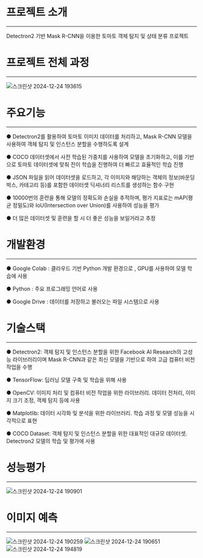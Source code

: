 # 프로젝트 소개
---
Detectron2 기반 Mask R-CNN을 이용한 토마토 객체 탐지 및 상태 분류 프로젝트

# 프로젝트 전체 과정
---
![스크린샷 2024-12-24 193615](https://github.com/user-attachments/assets/cdbdbd08-c28a-4b1e-acef-4b4080dbaf7d)


# 주요기능
---
● Detectron2를 활용하여 토마토 이미지 데이터를 처리하고, Mask R-CNN 모델을 사용하여 객체 탐지 및 인스턴스 분할을 수행하도록 설계

● COCO 데이터셋에서 사전 학습된 가중치를 사용하여 모델을 초기화하고, 이를 기반으로 토마토 데이터셋에 맞춰 전이 학습을 진행하여 더 빠르고 효율적인 학습 진행

● JSON 파일을 읽어 데이터셋을 로드하고, 각 이미지와 해당하는 객체의 정보(바운딩 박스, 카테고리 등)를 포함한 데이터셋 딕셔너리 리스트를 생성하는 함수 구현

● 10000번의 훈련을 통해 모델의 정확도와 손실을 추적하며, 평가 지표로는 mAP(평균 정밀도)와 IoU(Intersection over Union)를 사용하여 성능을 평가

● 더 많은 데이터셋 및 훈련을 할 시 더 좋은 성능을 보일거라고 추정

# 개발환경
---
● Google Colab : 클라우드 기반 Python 개발 환경으로 , GPU를 사용하여 모델 학습에 사용

● Python : 주요 프로그래밍 언어로 사용

● Google Drive : 데이터를 저장하고 불러오는 파일 시스템으로 사용

# 기술스택
---

● Detectron2: 객체 탐지 및 인스턴스 분할을 위한 Facebook AI Research의 고성능 라이브러리이며 Mask R-CNN과 같은 최신 모델을 기반으로 하여 고급 컴퓨터 비전 작업을 수행

● TensorFlow: 딥러닝 모델 구축 및 학습을 위해 사용

● OpenCV: 이미지 처리 및 컴퓨터 비전 작업을 위한 라이브러리. 데이터 전처리, 이미지 크기 조정, 객체 탐지 등에 사용

● Matplotlib: 데이터 시각화 및 분석을 위한 라이브러리. 학습 과정 및 모델 성능을 시각적으로 표현

● COCO Dataset: 객체 탐지 및 인스턴스 분할을 위한 대표적인 대규모 데이터셋. Detectron2 모델의 학습 및 평가에 사용

# 성능평가
---
![스크린샷 2024-12-24 190901](https://github.com/user-attachments/assets/7ee22cfa-16cf-4811-b9b3-b4c6d5fab85f)

# 이미지 예측
---
![스크린샷 2024-12-24 190259](https://github.com/user-attachments/assets/e1493f7f-3d27-41df-a6ab-7dad76e42a14)
![스크린샷 2024-12-24 190651](https://github.com/user-attachments/assets/cfe1035c-9667-484f-af4f-5bbec1dc9042)
![스크린샷 2024-12-24 194819](https://github.com/user-attachments/assets/036bb406-e5c2-4225-a5c8-648b3f8c8b81)






